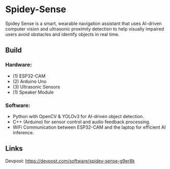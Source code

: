 # Spidey-Sense

Spidey Sense is a smart, wearable navigation assistant that uses AI-driven computer vision and ultrasonic proximity detection to help visually impaired users avoid obstacles and identify objects in real time.

## Build
### Hardware:
- (1) ESP32-CAM  
- (2) Arduino Uno  
- (3) Ultrasonic Sensors  
- (1) Speaker Module  

### Software:
- Python with OpenCV & YOLOv3 for AI-driven object detection.  
- C++ (Arduino) for sensor control and audio feedback processing.  
- WiFi Communication between ESP32-CAM and the laptop for efficient AI inference.  

## Links
Devpost: https://devpost.com/software/spidey-sense-g9er8k
